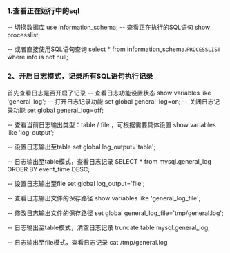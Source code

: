 ### 1.查看正在运行中的sql

-- 切换数据库
use information_schema;
-- 查看正在执行的SQL语句
show processlist;

-- 或者直接使用SQL语句查询
select * from information_schema.`PROCESSLIST` where info is not null;

### 2、开启日志模式，记录所有SQL语句执行记录

首先查看日志是否开启了记录
-- 查看日志功能设置状态
show variables like 'general_log'; 
-- 打开日志记录功能
set global general_log=on; 
-- 关闭日志记录功能
set global general_log=off; 
 
 
-- 查看当前日志输出类型：table / file ，可根据需要具体设置
show variables like 'log_output';
 
-- 设置日志输出至table
set global log_output='table';
 
-- 日志输出至table模式，查看日志记录
SELECT * from mysql.general_log ORDER BY event_time DESC;
 
-- 设置日志输出至file
set global log_output='file'; 
 
-- 查看日志输出文件的保存路径
show variables like 'general_log_file';
 
-- 修改日志输出文件的保存路径
set global general_log_file='tmp/general.log'; 
 
-- 日志输出至table模式，清空日志记录
truncate table mysql.general_log;
 
-- 日志输出至file模式，查看日志记录
cat /tmp/general.log